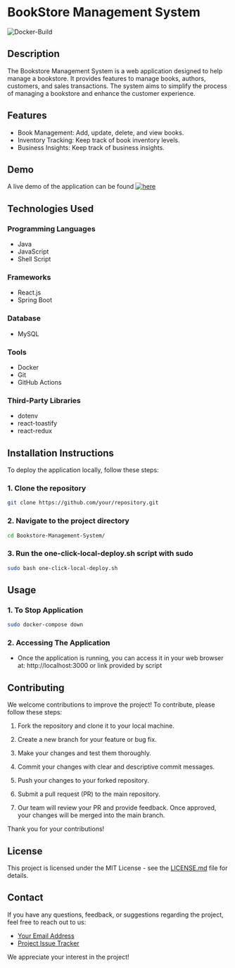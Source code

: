 # BookStore Management System

![Docker-Build](https://github.com/GoravG/Bookstore-Management-System/workflows/docker-build/badge.svg)

## Description
The Bookstore Management System is a web application designed to help manage a bookstore. It provides features to manage books, authors, customers, and sales transactions. The system aims to simplify the process of managing a bookstore and enhance the customer experience.
## Features
- Book Management: Add, update, delete, and view books.
- Inventory Tracking: Keep track of book inventory levels.
- Business Insights: Keep track of business insights.

## Demo
A live demo of the application can be found [![here](https://img.youtube.com/vi/VX0Fp4qTyMs/maxresdefault.jpg)](https://youtu.be/VX0Fp4qTyMs "here")

## Technologies Used

### Programming Languages
- Java
- JavaScript
- Shell Script

### Frameworks
- React.js
- Spring Boot

### Database
- MySQL

### Tools
- Docker
- Git
- GitHub Actions

### Third-Party Libraries
- dotenv
- react-toastify
- react-redux

## Installation Instructions

To deploy the application locally, follow these steps:

### 1. Clone the repository

```bash
git clone https://github.com/your/repository.git
```

### 2. Navigate to the project directory
```bash
cd Bookstore-Management-System/
```

### 3. Run the one-click-local-deploy.sh script with sudo
```bash
sudo bash one-click-local-deploy.sh
```

## Usage

### 1. To Stop Application

```bash
sudo docker-compose down
```

### 2. Accessing The Application
- Once the application is running, you can access it in your web browser at: http://localhost:3000 or link provided by script

## Contributing

We welcome contributions to improve the project! To contribute, please follow these steps:

1. Fork the repository and clone it to your local machine.

2. Create a new branch for your feature or bug fix.

3. Make your changes and test them thoroughly.

4. Commit your changes with clear and descriptive commit messages.

5. Push your changes to your forked repository.

6. Submit a pull request (PR) to the main repository.

7. Our team will review your PR and provide feedback. Once approved, your changes will be merged into the main branch.

Thank you for your contributions!

## License

This project is licensed under the MIT License - see the [LICENSE.md](LICENSE.md) file for details.


## Contact

If you have any questions, feedback, or suggestions regarding the project, feel free to reach out to us:

- [Your Email Address](mailto:gaurav.ghenand@gmail.com)
- [Project Issue Tracker](https://github.com/GoravG/Bookstore-Management-System/issues)

We appreciate your interest in the project!
